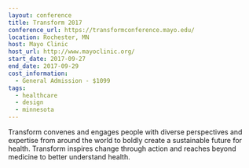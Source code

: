 ```yaml
---
layout: conference
title: Transform 2017
conference_url: https://transformconference.mayo.edu/
location: Rochester, MN
host: Mayo Clinic
host_url: http://www.mayoclinic.org/
start_date: 2017-09-27
end_date: 2017-09-29
cost_information:
  - General Admission - $1099
tags:
  - healthcare
  - design
  - minnesota
---
```


Transform convenes and engages people with diverse perspectives and expertise from around the world to boldly create a sustainable future for health. Transform inspires change through action and reaches beyond medicine to better understand health.